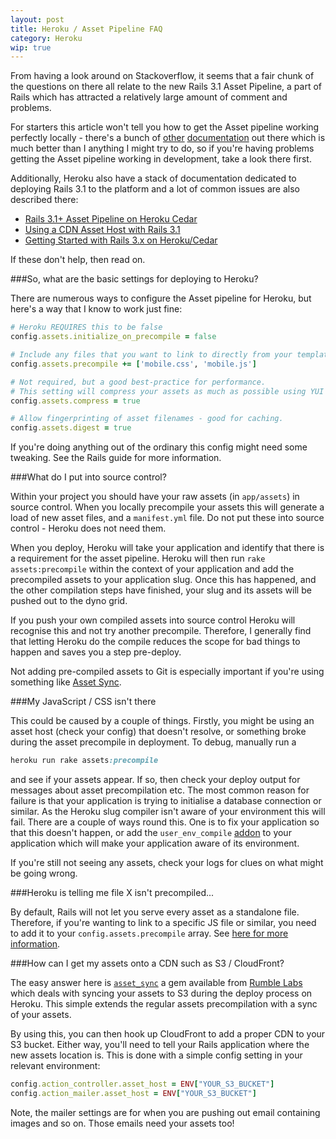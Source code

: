 ```yaml
---
layout: post
title: Heroku / Asset Pipeline FAQ
category: Heroku
wip: true
---
```

From having a look around on Stackoverflow, it seems that a fair chunk of the questions on there all relate to the new Rails 3.1 Asset Pipeline, a part of Rails which has attracted a relatively large amount of comment and problems.

For starters this article won't tell you how to get the Asset pipeline working perfectly locally - there's a bunch of [other](http://guides.rubyonrails.org/asset_pipeline.html) [documentation](http://guides.rubyonrails.org/asset_pipeline.html) out there which is much better than I anything I might try to do, so if you're having problems getting the Asset pipeline working in development, take a look there first.

Additionally, Heroku also have a stack of documentation dedicated to deploying Rails 3.1 to the platform and a lot of common issues are also described there:

* [Rails 3.1+ Asset Pipeline on Heroku Cedar](https://devcenter.heroku.com/articles/rails3x-asset-pipeline-cedar)
* [Using a CDN Asset Host with Rails 3.1](https://devcenter.heroku.com/articles/cdn-asset-host-rails31)
* [Getting Started with Rails 3.x on Heroku/Cedar](https://devcenter.heroku.com/articles/rails3)

If these don't help, then read on.

###So, what are the basic settings for deploying to Heroku?

There are numerous ways to configure the Asset pipeline for Heroku, but here's a way that I know to work just fine:

```ruby
# Heroku REQUIRES this to be false
config.assets.initialize_on_precompile = false

# Include any files that you want to link to directly from your templates directly.
config.assets.precompile += ['mobile.css', 'mobile.js']

# Not required, but a good best-practice for performance.
# This setting will compress your assets as much as possible using YUI and Uglifier by default
config.assets.compress = true

# Allow fingerprinting of asset filenames - good for caching.
config.assets.digest = true
```

If you're doing anything out of the ordinary this config might need some tweaking.  See the Rails guide for more information.

###What do I put into source control?

Within your project you should have your raw assets (in `app/assets`) in source control.  When you locally precompile your assets this will generate a load of new asset files, and a `manifest.yml` file.  Do not put these into source control - Heroku does not need them.

When you deploy, Heroku will take your application and identify that there is a requirement for the asset pipeline.  Heroku will then run `rake assets:precompile` within the context of your application and add the precompiled assets to your application slug.  Once this has happened, and the other compilation steps have finished, your slug and its assets will be pushed out to the dyno grid.

If you push your own compiled assets into source control Heroku will recognise this and not try another precompile.  Therefore, I generally find that letting Heroku do the compile reduces the scope for bad things to happen and saves you a step pre-deploy.

Not adding pre-compiled assets to Git is especially important if you're using something like [Asset Sync](https://rubygems.org/gems/asset_sync).

###My JavaScript / CSS isn't there

This could be caused by a couple of things.  Firstly, you might be using an asset host (check your config) that doesn't resolve, or something broke during the asset precompile in deployment.  To debug, manually run a

```ruby
heroku run rake assets:precompile
```

and see if your assets appear.  If so, then check your deploy output for messages about asset precompilation etc.  The most common reason for failure is that your application is trying to initialise a database connection or similar.  As the Heroku slug compiler isn't aware of your environment this will fail.  There are a couple of ways round this.  One is to fix your application so that this doesn't happen, or add the `user_env_compile` [addon](https://devcenter.heroku.com/articles/labs-user-env-compile) to your application which will make your application aware of its environment.

If you're still not seeing any assets, check your logs for clues on what might be going wrong.

###Heroku is telling me file X isn't precompiled...

By default, Rails will not let you serve every asset as a standalone file. Therefore, if you're wanting to link to a specific JS file or similar, you need to add it to your `config.assets.precompile` array.  See [here for more information](/precompiling-non-default-assets-with-rails-3/).

###How can I get my assets onto a CDN such as S3 / CloudFront?

The easy answer here is [`asset_sync`](https://github.com/rumblelabs/asset_sync) a gem available from [Rumble Labs](http://rumblelabs.com/) which deals with syncing your assets to S3 during the deploy process on Heroku.  This simple extends the regular assets precompilation with a sync of your assets.

By using this, you can then hook up CloudFront to add a proper CDN to your S3 bucket.  Either way, you'll need to tell your Rails application where the new assets location is.  This is done with a simple config setting in your relevant environment:

```ruby
config.action_controller.asset_host = ENV["YOUR_S3_BUCKET"]
config.action_mailer.asset_host = ENV["YOUR_S3_BUCKET"]
```

Note, the mailer settings are for when you are pushing out email containing images and so on.  Those emails need your assets too!

